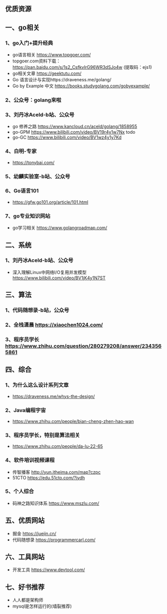 ## 优质资源

## 一、go相关
### 1、go入门+提升经典
* go语言相关 https://www.topgoer.com/
* topgoer.com资料下载：https://pan.baidu.com/s/1s2_CsfkvIrG96WR3dSJo4w (提取码：ejs1)
* go相关文章 https://geektutu.com/
* Go 语言设计与实现https://draveness.me/golang/
* Go by Example 中文 https://books.studygolang.com/gobyexample/

### 2、公众号：golang来啦

### 3、刘丹冰Aceld-b站、公众号
* go 修养之路 https://www.kancloud.cn/aceld/golang/1858955
* go-GPM https://www.bilibili.com/video/BV19r4y1w7Nx todo
* go-GC https://www.bilibili.com/video/BV1wz4y1y7Kd

### 4、白明-专家
* https://tonybai.com/

### 5、幼麟实验室-b站、公众号

### 6、Go语言101
* https://gfw.go101.org/article/101.html

### 7、go专业知识网站

- go学习相关 https://www.golangroadmap.com/

## 二、系统
### 1、刘丹冰Aceld-b站、公众号
* 深入理解Linux中网络I/O复用并发模型 https://www.bilibili.com/video/BV1jK4y1N7ST

## 三、算法
### 1、代码随想录-b站，公众号
### 2、全栈潇晨 https://xiaochen1024.com/
### 3、程序员学长 https://www.zhihu.com/question/280279208/answer/2343565861

## 四、综合
### 1、为什么这么设计系列文章 
* https://draveness.me/whys-the-design/

### 2、Java编程宇宙
* https://www.zhihu.com/people/bian-cheng-zhen-hao-wan

### 3、程序员学长，特别是算法相关
* https://www.zhihu.com/people/da-lu-22-65

### 4、软件培训视频课程

- 传智播客 http://yun.itheima.com/map?czpc
- 51CTO https://edu.51cto.com/?jydh

### 5、个人综合

- 码神之路知识体系 https://www.mszlu.com/

## 五、优质网站

* 掘金 https://juejin.cn/
* 代码随想录 https://programmercarl.com/

## 六、工具网站

- 开发工具 https://www.devtool.com/

## 七、好书推荐

* 人人都是架构师
* mysql是怎样运行的(墙裂推荐)